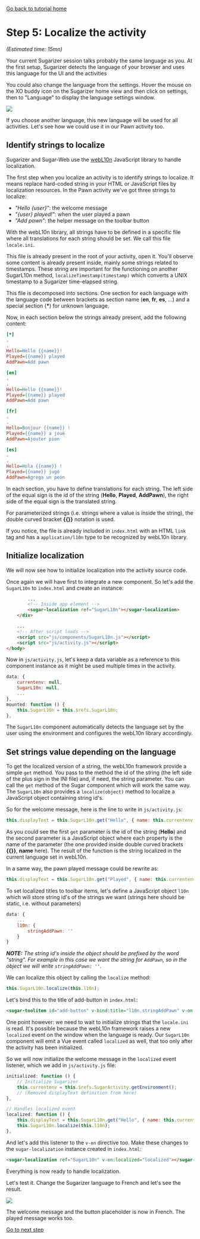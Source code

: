 [Go back to tutorial home](tutorial.md)

# Step 5: Localize the activity
*(Estimated time: 15mn)*

Your current Sugarizer session talks probably the same language as you. At the first setup, Sugarizer detects the language of your browser and uses this language for the UI and the activities

You could also change the language from the settings. Hover the mouse on the XO buddy icon on the Sugarizer home view and then click on settings, then to "Language" to display the language settings window.

![](../../images/tutorial_step5_1.png)

If you choose another language, this new language will be used for all activities. Let's see how we could use it in our Pawn activity too.

## Identify strings to localize

Sugarizer and Sugar-Web use the [webL10n](https://github.com/fabi1cazenave/webL10n) JavaScript library to handle localization.

The first step when you localize an activity is to identify strings to localize. It means replace hard-coded string in your HTML or JavaScript files by localization resources. In the Pawn activity we've got three strings to localize:

* *"Hello {user}"*: the welcome message
* *"{user} played!"*: when the user played a pawn
* *"Add pawn"*: the helper message on the toolbar button

With the webL10n library, all strings have to be defined in a specific file where all translations for each string should be set. We call this file `locale.ini`. 

This file is already present in the root of your activity, open it. You'll observe some content is already present inside, mainly some strings related to timestamps. These string are important for the functioning on another SugarL10n method, `localizeTimestamp(timestamp)` which converts a UNIX timestamp to a Sugarizer time-elapsed string.

This file is decomposed into sections. One section for each language with the language code between brackets as section name (**en**, **fr**, **es**, ...) and a special section (**\***) for unknown language.

Now, in each section below the strings already present, add the following content:
```ini
[*]
.
.
Hello=Hello {{name}}!
Played={{name}} played
AddPawn=Add pawn

[en]
.
.
Hello=Hello {{name}}!
Played={{name}} played
AddPawn=Add pawn

[fr]
.
.
Hello=Bonjour {{name}} !
Played={{name}} a joué
AddPawn=Ajouter pion

[es]
.
.
Hello=Hola {{name}} !
Played={{name}} jugó
AddPawn=Agrega un peón
```

In each section, you have to define translations for each string. The left side of the equal sign is the id of the string (**Hello**, **Played**, **AddPawn**), the right side of the equal sign is the translated string.

For parameterized strings (i.e. strings where a value is inside the string), the double curved bracket **\{\{\}\}** notation is used.

If you notice, the file is already included in `index.html` with an HTML `link` tag and has a `application/l10n` type to be recognized by webL10n library.

## Initialize localization

We will now see how to initialize localization into the activity source code.

Once again we will have first to integrate a new component. So let's add the `SugarL10n` to `index.html` and create an instance:
```html
		...
		<!-- Inside app element -->
		<sugar-localization ref="SugarL10n"></sugar-localization>
	</div>

	...
	<!-- After script loads -->
	<script src="js/components/SugarL10n.js"></script>
	<script src="js/activity.js"></script>
</body>
```

Now in `js/activity.js`, let's keep a data variable as a reference to this component instance as it might be used multiple times in the activity.
```js
data: {
	currentenv: null,
	SugarL10n: null,
	...
},
mounted: function () {
	this.SugarL10n = this.$refs.SugarL10n;
},
```

The `SugarL10n` component automatically detects the language set by the user using the environment and configures the webL10n library accordingly.

## Set strings value depending on the language

To get the localized version of a string, the webL10n framework provide a simple `get` method. You pass to the method the id of the string (the left side of the plus sign in the INI file) and, if need, the string parameter. You can call the `get` method of the Sugar component which will work the same way. The `SugarL10n` also provides a `localize(object)` method to localize a JavaScript object containing string id's. 

So for the welcome message, here is the line to write in `js/activity.js`:
```js
this.displayText = this.SugarL10n.get("Hello", { name: this.currentenv.user.name });
```
As you could see the first `get` parameter is the id of the string (**Hello**) and the second parameter is a JavaScript object where each property is the name of the parameter (the one provided inside double curved brackets **\{\{\}\}**, **name** here). The result of the function is the string localized in the current language set in webL10n.

In a same way, the pawn played message could be rewrite as: 
```js
this.displayText = this.SugarL10n.get("Played", { name: this.currentenv.user.name });
```

To set localized titles to toolbar items, let's define a JavaScript object `l10n` which will store string id's of the strings we want (strings here should be static, i.e. without parameters)
```js
data: {
	...
	l10n: {
		stringAddPawn: ''
	}
}
```
***NOTE:*** *The string id's inside the object should be prefixed by the word "string". For example in this case we want the string for `AddPawn`, so in the object we will write `stringAddPawn: ''`.*

We can localize this object by calling the `localize` method: 
```js
this.SugarL10n.localize(this.l10n);
```

Let's bind this to the title of add-button in `index.html`:
```html
<sugar-toolitem id="add-button" v-bind:title="l10n.stringAddPawn" v-on:click="onAddClick"></sugar-toolitem>
```

One point however: we need to wait to initialize strings that the `locale.ini` is read. It's possible because the webL10n framework raises a new `localized` event on the window when the language is ready. Our `SugarL10n` component will emit a Vue event called `localized` as well, that too only after the activity has been initialized.

So we will now initialize the welcome message in the `localized` event listener, which we add in `js/activity.js` file:
```js
initialized: function () {
	// Initialize Sugarizer
	this.currentenv = this.$refs.SugarActivity.getEnvironment();
	// (Removed displayText definition from here)
},

// Handles localized event
localized: function () {
	this.displayText = this.SugarL10n.get("Hello", { name: this.currentenv.user.name });
	this.SugarL10n.localize(this.l10n);
},
```

And let's add this listener to the `v-on` directive too. Make these changes to the `sugar-localization` instance created in `index.html`:
```html
<sugar-localization ref="SugarL10n" v-on:localized="localized"></sugar-localization>
```

Everything is now ready to handle localization.

Let's test it. Change the Sugarizer language to French and let's see the result.


![](../../images/tutorial_step5_2.png)

The welcome message and the button placeholder is now in French. The played message works too.

[Go to next step](step6.md)
